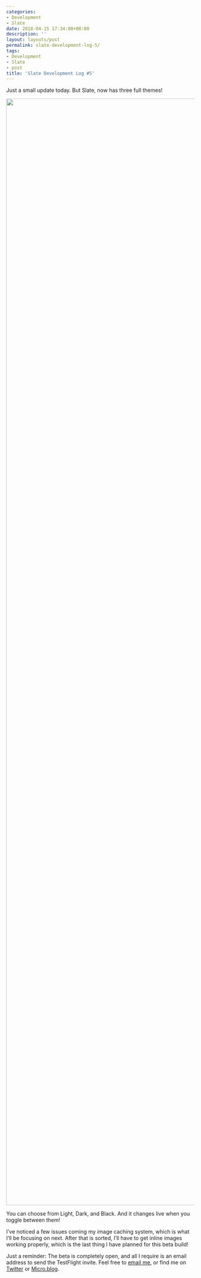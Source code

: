 ```yaml
---
categories:
- Development
- Slate
date: 2018-04-15 17:34:00+00:00
description: ''
layout: layouts/post
permalink: slate-development-log-5/
tags:
- Development
- Slate
- post
title: 'Slate Development Log #5'
---
```


<p>Just a small update today. But Slate, now has three full themes!</p>
<p><img loading="lazy" width="4378" height="2948" class="alignnone size-full wp-image-1215" src="https://chrishannah.me/wp-content/uploads/2018/04/F1B8B854-4026-44E3-96EB-AD76CA67D291.png" srcset="https://cdn.chrishannah.me/images/2018/04/F1B8B854-4026-44E3-96EB-AD76CA67D291.png 4378w, https://cdn.chrishannah.me/images/2018/04/F1B8B854-4026-44E3-96EB-AD76CA67D291-300x202.png 300w, https://cdn.chrishannah.me/images/2018/04/F1B8B854-4026-44E3-96EB-AD76CA67D291-768x517.png 768w, https://cdn.chrishannah.me/images/2018/04/F1B8B854-4026-44E3-96EB-AD76CA67D291-1024x690.png 1024w" sizes="(max-width: 4378px) 100vw, 4378px" /></p>
<p>You can choose from Light, Dark, and Black. And it changes live when you toggle between them!</p>
<p>I’ve noticed a few issues coming my image caching system, which is what I’ll be focusing on next. After that is sorted, I’ll have to get inline images working properly, which is the last thing I have planned for this beta build!</p>
<p>Just a reminder: The beta is completely open, and all I require is an email address to send the TestFlight invite. Feel free to <a href="mailto:me@chrishannah.me">email me</a>, or find me on <a href="https://twitter.com/chrishannah">Twitter</a> or <a href="http://micro.blog/chrishannah">Micro.blog</a>.</p>